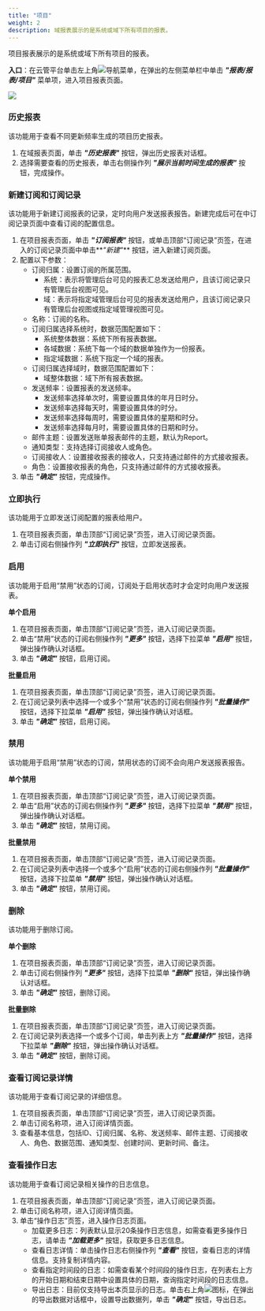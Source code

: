 ```yaml
---
title: "项目"
weight: 2
description: 域报表展示的是系统或域下所有项目的报表。
---
```


项目报表展示的是系统或域下所有项目的报表。

**入口**：在云管平台单击左上角![](../../../images/intro/nav.png)导航菜单，在弹出的左侧菜单栏中单击 **_"报表/报表/项目"_** 菜单项，进入项目报表页面。

![](../../../images/report/project.png)

### 历史报表

该功能用于查看不同更新频率生成的项目历史报表。

1. 在域报表页面，单击 **_"历史报表"_** 按钮，弹出历史报表对话框。
2. 选择需要查看的历史报表，单击右侧操作列 **_"展示当前时间生成的报表"_** 按钮，完成操作。

### 新建订阅和订阅记录

该功能用于新建订阅报表的记录，定时向用户发送报表报告。新建完成后可在中订阅记录页面中查看订阅的配置信息。

1. 在项目报表页面，单击 **_"订阅报表"_** 按钮，或单击顶部“订阅记录”页签，在进入的订阅记录页面中单击**_"新建"_** 按钮，进入新建订阅页面。
2. 配置以下参数：
    - 订阅归属：设置订阅的所属范围。
        - 系统：表示将管理后台可见的报表汇总发送给用户，且该订阅记录只有管理后台视图可见。
        - 域：表示将指定域管理后台可见的报表发送给用户，且该订阅记录只有管理后台视图或指定域管理视图可见。
    - 名称：订阅的名称。
    - 订阅归属选择系统时，数据范围配置如下：
       - 系统整体数据：系统下所有报表数据。
       - 各域数据：系统下每一个域的数据单独作为一份报表。
       - 指定域数据：系统下指定一个域的报表。
    - 订阅归属选择域时，数据范围配置如下：
       - 域整体数据：域下所有报表数据。
    - 发送频率：设置报表的发送频率。
        - 发送频率选择单次时，需要设置具体的年月日时分。
        - 发送频率选择每天时，需要设置具体的时分。
        - 发送频率选择每周时，需要设置具体的星期和时分。
        - 发送频率选择每月时，需要设置具体的日期和时分。
    - 邮件主题：设置发送账单报表邮件的主题，默认为Report。
    - 通知类型：支持选择订阅接收人或角色。
    - 订阅接收人：设置接收报表的接收人，只支持通过邮件的方式接收报表。
    - 角色：设置接收报表的角色，只支持通过邮件的方式接收报表。
3. 单击 **_"确定"_** 按钮，完成操作。

### 立即执行

该功能用于立即发送订阅配置的报表给用户。

1. 在项目报表页面，单击顶部“订阅记录”页签，进入订阅记录页面。
2. 单击订阅右侧操作列 **_"立即执行"_** 按钮，立即发送报表。

### 启用

该功能用于启用“禁用”状态的订阅，订阅处于启用状态时才会定时向用户发送报表。

**单个启用**

1. 在项目报表页面，单击顶部“订阅记录”页签，进入订阅记录页面。
2. 单击“禁用”状态的订阅右侧操作列 **_"更多"_** 按钮，选择下拉菜单 **_"启用"_** 按钮，弹出操作确认对话框。
3. 单击 **_"确定"_** 按钮，启用订阅。

**批量启用**

1. 在项目报表页面，单击顶部“订阅记录”页签，进入订阅记录页面。
2. 在订阅记录列表中选择一个或多个“禁用”状态的订阅右侧操作列 **_"批量操作"_** 按钮，选择下拉菜单 **_"启用"_** 按钮，弹出操作确认对话框。
3. 单击 **_"确定"_** 按钮，启用订阅。

### 禁用

该功能用于启用“禁用”状态的订阅，禁用状态的订阅不会向用户发送报表报告。

**单个禁用**

1. 在项目报表页面，单击顶部“订阅记录”页签，进入订阅记录页面。
2. 单击“启用”状态的订阅右侧操作列 **_"更多"_** 按钮，选择下拉菜单 **_"禁用"_** 按钮，弹出操作确认对话框。
2. 单击 **_"确定"_** 按钮，禁用订阅。

**批量禁用**

1. 在项目报表页面，单击顶部“订阅记录”页签，进入订阅记录页面。
2. 在订阅记录列表中选择一个或多个“启用”状态的订阅右侧操作列 **_"批量操作"_** 按钮，选择下拉菜单 **_"禁用"_** 按钮，弹出操作确认对话框。
3. 单击 **_"确定"_** 按钮，禁用订阅。

### 删除

该功能用于删除订阅。

**单个删除**

1. 在项目报表页面，单击顶部“订阅记录”页签，进入订阅记录页面。
2. 单击订阅右侧操作列 **_"更多"_** 按钮，选择下拉菜单 **_"删除"_** 按钮，弹出操作确认对话框。
2. 单击 **_"确定"_** 按钮，删除订阅。

**批量删除**

1. 在项目报表页面，单击顶部“订阅记录”页签，进入订阅记录页面。
2. 在订阅记录列表选择一个或多个订阅，单击列表上方 **_"批量操作"_** 按钮，选择下拉菜单 **_"删除"_** 按钮，弹出操作确认对话框。
3. 单击 **_"确定"_** 按钮，删除订阅。

### 查看订阅记录详情

该功能用于查看订阅记录的详细信息。

1. 在项目报表页面，单击顶部“订阅记录”页签，进入订阅记录页面。
2. 单击订阅名称项，进入订阅详情页面。
2. 查看基本信息，包括ID、订阅归属、名称、发送频率、邮件主题、订阅接收人、角色、数据范围、通知类型、创建时间、更新时间、备注。

### 查看操作日志

该功能用于查看订阅记录相关操作的日志信息。

1. 在项目报表页面，单击顶部“订阅记录”页签，进入订阅记录页面。
2. 单击订阅名称项，进入订阅详情页面。
2. 单击“操作日志”页签，进入操作日志页面。
    - 加载更多日志：列表默认显示20条操作日志信息，如需查看更多操作日志，请单击 **_"加载更多"_** 按钮，获取更多日志信息。
    - 查看日志详情：单击操作日志右侧操作列 **_"查看"_** 按钮，查看日志的详情信息。支持复制详情内容。
    - 查看指定时间段的日志：如需查看某个时间段的操作日志，在列表右上方的开始日期和结束日期中设置具体的日期，查询指定时间段的日志信息。
    - 导出日志：目前仅支持导出本页显示的日志。单击右上角![](../../../images/system/download.png)图标，在弹出的导出数据对话框中，设置导出数据列，单击 **_"确定"_** 按钮，导出日志。

